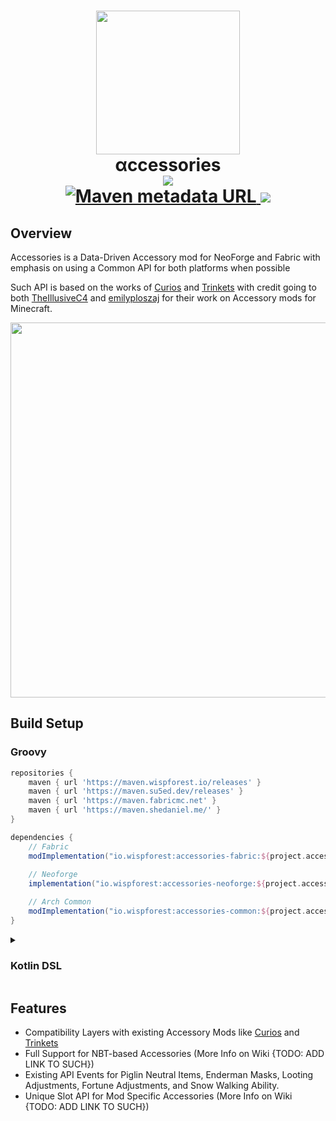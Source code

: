 <h1 align="center">
  <img src="https://cdn.modrinth.com/data/jtmvUHXj/14fabf4859e845b0bd6659daf2375be3e88f59ec.png" width=230>
  <br>
  αccessories
  <br>
  <a href="https://modrinth.com/mod/owo-lib">
      <img src="https://img.shields.io/badge/-modrinth-gray?style=for-the-badge&labelColor=green&labelWidth=15&logo=appveyor&logoColor=white">
  </a>
  <br>
  <a href="https://maven.wispforest.io/#/releases/io/wispforest/accessories-fabric">
    <img alt="Maven metadata URL" src="https://img.shields.io/maven-metadata/v?metadataUrl=https%3A%2F%2Fmaven.wispforest.io%2Freleases%2Fio%2Fwispforest%2Faccessories-fabric%2Fmaven-metadata.xml&style=for-the-badge">
  </a>
  <a href="https://discord.gg/xrwHKktV2d">
      <img src="https://img.shields.io/discord/825828008644313089?label=wisp%20forest&logo=discord&logoColor=white&style=for-the-badge">
  </a>
</h1>

## Overview
Accessories is a Data-Driven Accessory mod for NeoForge and Fabric with emphasis on using a Common API for both platforms when possible

<p/>
  
Such API is based on the works of [Curios](https://github.com/TheIllusiveC4/Curios) and [Trinkets](https://github.com/emilyploszaj/trinkets) with credit going to both [TheIllusiveC4](https://github.com/TheIllusiveC4) and [emilyploszaj](https://github.com/emilyploszaj) for their work on Accessory mods for Minecraft.

<p align="center">
  <img width=600 src="https://cdn.modrinth.com/data/jtmvUHXj/images/e40c711b48f2962a31f808c34792ba4f71978ca3.png"/>
</p>

## Build Setup

### Groovy
```groovy
repositories {
    maven { url 'https://maven.wispforest.io/releases' }
    maven { url 'https://maven.su5ed.dev/releases' }
    maven { url 'https://maven.fabricmc.net' }
    maven { url 'https://maven.shedaniel.me/' }
}

dependencies {
    // Fabric
    modImplementation("io.wispforest:accessories-fabric:${project.accessories_version}")
    
    // Neoforge 
    implementation("io.wispforest:accessories-neoforge:${project.accessories_version}")

    // Arch Common
    modImplementation("io.wispforest:accessories-common:${project.accessories_version}")
}
```
<details>
<summary><h3>Kotlin DSL</h3></summary>
  
```kotlin
repositories {
    maven("https://maven.wispforest.io/releases")
    maven("https://maven.su5ed.dev/releases")
    maven("https://maven.fabricmc.net")
    maven("https://maven.shedaniel.me/")
}

dependencies {
    // Fabric
    modImplementation("io.wispforest:accessories-fabric:${properties["accessories_version"]}")
    
    // Neoforge 
    fg.deobf("io.wispforest:accessories-neoforge:${properties["accessories_version"]}")

    // Arch Common
    modImplementation("io.wispforest:accessories-common:${properties["accessories_version"]}")
}
```
</details>

## Features
- Compatibility Layers with existing Accessory Mods like [Curios](https://github.com/TheIllusiveC4/Curios) and [Trinkets](https://github.com/emilyploszaj/trinkets)
- Full Support for NBT-based Accessories (More Info on Wiki {TODO: ADD LINK TO SUCH})
- Existing API Events for Piglin Neutral Items, Enderman Masks, Looting Adjustments, Fortune Adjustments, and Snow Walking Ability.
- Unique Slot API for Mod Specific Accessories (More Info on Wiki {TODO: ADD LINK TO SUCH})
